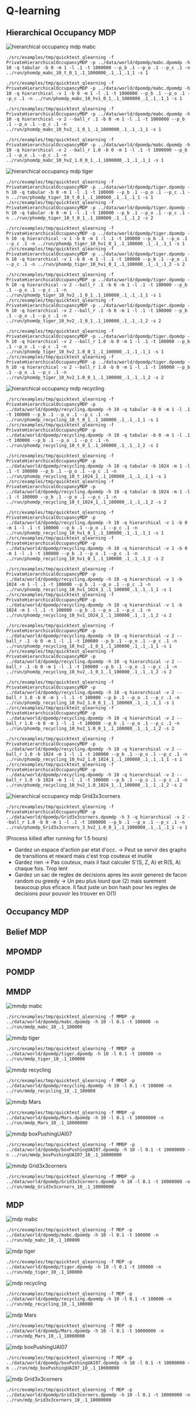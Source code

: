 # Q-learning

## Hierarchical Occupancy MDP

![hierarchical occupancy mdp mabc](https://i.imgur.com/DDuTbkp.png)
```
./src/examples/tmp/quicktest_qlearning -f PrivateHierarchicalOccupancyMDP -p ../data/world/dpomdp/mabc.dpomdp -h 10 -q tabular -b 0 -m 1 -l .1 -t 1000000 --p_b .1 --p_o .1 --p_c .1 -n ../run/phomdp_mabc_10_t_0_1_.1_1000000_.1_.1_.1_1 -s 1

./src/examples/tmp/quicktest_qlearning -f PrivateHierarchicalOccupancyMDP -p ../data/world/dpomdp/mabc.dpomdp -h 10 -q hierarchical -v 1 -b 0 -m 1 -l .1 -t 1000000 --p_b .1 --p_o .1 --p_c .1 -n ../run/phomdp_mabc_10_hv1_0_1_.1_1000000_.1_.1_.1_1 -s 1

./src/examples/tmp/quicktest_qlearning -f PrivateHierarchicalOccupancyMDP -p ../data/world/dpomdp/mabc.dpomdp -h 10 -q hierarchical -v 2 --ball_r .1 -b 0 -m 1 -l .1 -t 1000000 --p_b .1 --p_o .1 --p_c .1 -n ../run/phomdp_mabc_10_hv2_.1_0_1_.1_1000000_.1_.1_.1_1 -s 1

./src/examples/tmp/quicktest_qlearning -f PrivateHierarchicalOccupancyMDP -p ../data/world/dpomdp/mabc.dpomdp -h 10 -q hierarchical -v 2 --ball_r 1.0 -b 0 -m 1 -l .1 -t 1000000 --p_b .1 --p_o .1 --p_c .1 -n ../run/phomdp_mabc_10_hv2_1.0_0_1_.1_1000000_.1_.1_.1_1 -s 1
```


![hierarchical occupancy mdp tiger](https://i.imgur.com/GvFfPNG.png)
```
./src/examples/tmp/quicktest_qlearning -f PrivateHierarchicalOccupancyMDP -p ../data/world/dpomdp/tiger.dpomdp -h 10 -q tabular -b 0 -m 1 -l .1 -t 100000 --p_b .1 --p_o .1 --p_c .1 -n ../run/phomdp_tiger_10_t_0_1_.1_100000_.1_.1_.1_1 -s 1
./src/examples/tmp/quicktest_qlearning -f PrivateHierarchicalOccupancyMDP -p ../data/world/dpomdp/tiger.dpomdp -h 10 -q tabular -b 0 -m 1 -l .1 -t 100000 --p_b .1 --p_o .1 --p_c .1 -n ../run/phomdp_tiger_10_t_0_1_.1_100000_.1_.1_.1_2 -s 2

./src/examples/tmp/quicktest_qlearning -f PrivateHierarchicalOccupancyMDP -p ../data/world/dpomdp/tiger.dpomdp -h 10 -q hierarchical -v 1 -b 0 -m 1 -l .1 -t 100000 --p_b .1 --p_o .1 --p_c .1 -n ../run/phomdp_tiger_10_hv1_0_1_.1_100000_.1_.1_.1_1 -s 1
./src/examples/tmp/quicktest_qlearning -f PrivateHierarchicalOccupancyMDP -p ../data/world/dpomdp/tiger.dpomdp -h 10 -q hierarchical -v 1 -b 0 -m 1 -l .1 -t 100000 --p_b .1 --p_o .1 --p_c .1 -n ../run/phomdp_tiger_10_hv1_0_1_.1_100000_.1_.1_.1_2 -s 2

./src/examples/tmp/quicktest_qlearning -f PrivateHierarchicalOccupancyMDP -p ../data/world/dpomdp/tiger.dpomdp -h 10 -q hierarchical -v 2 --ball_r .1 -b 0 -m 1 -l .1 -t 100000 --p_b .1 --p_o .1 --p_c .1 -n ../run/phomdp_tiger_10_hv2_.1_0_1_.1_100000_.1_.1_.1_1 -s 1
./src/examples/tmp/quicktest_qlearning -f PrivateHierarchicalOccupancyMDP -p ../data/world/dpomdp/tiger.dpomdp -h 10 -q hierarchical -v 2 --ball_r .1 -b 0 -m 1 -l .1 -t 100000 --p_b .1 --p_o .1 --p_c .1 -n ../run/phomdp_tiger_10_hv2_.1_0_1_.1_100000_.1_.1_.1_2 -s 2

./src/examples/tmp/quicktest_qlearning -f PrivateHierarchicalOccupancyMDP -p ../data/world/dpomdp/tiger.dpomdp -h 10 -q hierarchical -v 2 --ball_r 1.0 -b 0 -m 1 -l .1 -t 100000 --p_b .1 --p_o .1 --p_c .1 -n ../run/phomdp_tiger_10_hv2_1.0_0_1_.1_100000_.1_.1_.1_1 -s 1
./src/examples/tmp/quicktest_qlearning -f PrivateHierarchicalOccupancyMDP -p ../data/world/dpomdp/tiger.dpomdp -h 10 -q hierarchical -v 2 --ball_r 1.0 -b 0 -m 1 -l .1 -t 100000 --p_b .1 --p_o .1 --p_c .1 -n ../run/phomdp_tiger_10_hv2_1.0_0_1_.1_100000_.1_.1_.1_2 -s 2
```

![hierarchical occupancy mdp recycling](https://i.imgur.com/WAgwyzs.png)
```
./src/examples/tmp/quicktest_qlearning -f PrivateHierarchicalOccupancyMDP -p ../data/world/dpomdp/recycling.dpomdp -h 10 -q tabular -b 0 -m 1 -l .1 -t 100000 --p_b .1 --p_o .1 --p_c .1 -n ../run/phomdp_recycling_10_t_0_1_.1_100000_.1_.1_.1_1 -s 1
./src/examples/tmp/quicktest_qlearning -f PrivateHierarchicalOccupancyMDP -p ../data/world/dpomdp/recycling.dpomdp -h 10 -q tabular -b 0 -m 1 -l .1 -t 100000 --p_b .1 --p_o .1 --p_c .1 -n ../run/phomdp_recycling_10_t_0_1_.1_100000_.1_.1_.1_2 -s 2

./src/examples/tmp/quicktest_qlearning -f PrivateHierarchicalOccupancyMDP -p ../data/world/dpomdp/recycling.dpomdp -h 10 -q tabular -b 1024 -m 1 -l .1 -t 100000 --p_b .1 --p_o .1 --p_c .1 -n ../run/phomdp_recycling_10_t_1024_1_.1_100000_.1_.1_.1_1 -s 1
./src/examples/tmp/quicktest_qlearning -f PrivateHierarchicalOccupancyMDP -p ../data/world/dpomdp/recycling.dpomdp -h 10 -q tabular -b 1024 -m 1 -l .1 -t 100000 --p_b .1 --p_o .1 --p_c .1 -n ../run/phomdp_recycling_10_t_1024_1_.1_100000_.1_.1_.1_2 -s 2

./src/examples/tmp/quicktest_qlearning -f PrivateHierarchicalOccupancyMDP -p ../data/world/dpomdp/recycling.dpomdp -h 10 -q hierarchical -v 1 -b 0 -m 1 -l .1 -t 100000 --p_b .1 --p_o .1 --p_c .1 -n ../run/phomdp_recycling_10_hv1_0_1_.1_100000_.1_.1_.1_1 -s 1
./src/examples/tmp/quicktest_qlearning -f PrivateHierarchicalOccupancyMDP -p ../data/world/dpomdp/recycling.dpomdp -h 10 -q hierarchical -v 1 -b 0 -m 1 -l .1 -t 100000 --p_b .1 --p_o .1 --p_c .1 -n ../run/phomdp_recycling_10_hv1_0_1_.1_100000_.1_.1_.1_2 -s 2

./src/examples/tmp/quicktest_qlearning -f PrivateHierarchicalOccupancyMDP -p ../data/world/dpomdp/recycling.dpomdp -h 10 -q hierarchical -v 1 -b 1024 -m 1 -l .1 -t 100000 --p_b .1 --p_o .1 --p_c .1 -n ../run/phomdp_recycling_10_hv1_1024_1_.1_100000_.1_.1_.1_1 -s 1
./src/examples/tmp/quicktest_qlearning -f PrivateHierarchicalOccupancyMDP -p ../data/world/dpomdp/recycling.dpomdp -h 10 -q hierarchical -v 1 -b 1024 -m 1 -l .1 -t 100000 --p_b .1 --p_o .1 --p_c .1 -n ../run/phomdp_recycling_10_hv1_1024_1_.1_100000_.1_.1_.1_2 -s 2

./src/examples/tmp/quicktest_qlearning -f PrivateHierarchicalOccupancyMDP -p ../data/world/dpomdp/recycling.dpomdp -h 10 -q hierarchical -v 2 --ball_r .1 -b 0 -m 1 -l .1 -t 100000 --p_b .1 --p_o .1 --p_c .1 -n ../run/phomdp_recycling_10_hv2_.1_0_1_.1_100000_.1_.1_.1_1 -s 1
./src/examples/tmp/quicktest_qlearning -f PrivateHierarchicalOccupancyMDP -p ../data/world/dpomdp/recycling.dpomdp -h 10 -q hierarchical -v 2 --ball_r .1 -b 0 -m 1 -l .1 -t 100000 --p_b .1 --p_o .1 --p_c .1 -n ../run/phomdp_recycling_10_hv2_.1_0_1_.1_100000_.1_.1_.1_2 -s 2

./src/examples/tmp/quicktest_qlearning -f PrivateHierarchicalOccupancyMDP -p ../data/world/dpomdp/recycling.dpomdp -h 10 -q hierarchical -v 2 --ball_r 1.0 -b 0 -m 1 -l .1 -t 100000 --p_b .1 --p_o .1 --p_c .1 -n ../run/phomdp_recycling_10_hv2_1.0_0_1_.1_100000_.1_.1_.1_1 -s 1
./src/examples/tmp/quicktest_qlearning -f PrivateHierarchicalOccupancyMDP -p ../data/world/dpomdp/recycling.dpomdp -h 10 -q hierarchical -v 2 --ball_r 1.0 -b 0 -m 1 -l .1 -t 100000 --p_b .1 --p_o .1 --p_c .1 -n ../run/phomdp_recycling_10_hv2_1.0_0_1_.1_100000_.1_.1_.1_2 -s 2

./src/examples/tmp/quicktest_qlearning -f PrivateHierarchicalOccupancyMDP -p ../data/world/dpomdp/recycling.dpomdp -h 10 -q hierarchical -v 2 --ball_r 1.0 -b 1024 -m 1 -l .1 -t 100000 --p_b .1 --p_o .1 --p_c .1 -n ../run/phomdp_recycling_10_hv2_1.0_1024_1_.1_100000_.1_.1_.1_1 -s 1
./src/examples/tmp/quicktest_qlearning -f PrivateHierarchicalOccupancyMDP -p ../data/world/dpomdp/recycling.dpomdp -h 10 -q hierarchical -v 2 --ball_r 1.0 -b 1024 -m 1 -l .1 -t 100000 --p_b .1 --p_o .1 --p_c .1 -n ../run/phomdp_recycling_10_hv2_1.0_1024_1_.1_100000_.1_.1_.1_2 -s 2
```

![hierarchical occupancy mdp Grid3x3corners](https://i.imgur.com/FUl35Yh.png)
```
./src/examples/tmp/quicktest_qlearning -f PrivateHierarchicalOccupancyMDP -p ../data/world/dpomdp/Grid3x3corners.dpomdp -h 3 -q hierarchical -v 2 --ball_r 1.0 -b 0 -m 1 -l .1 -t 1000000 --p_b .1 --p_o .1 --p_c .1 -n ../run/phomdp_Grid3x3corners_3_hv2_1.0_0_1_.1_1000000_.1_.1_.1_1 -s 1
```
(Process killed after running for 1.5 hours)


* Gardez un espace d'action par etat d'occ. -> Peut se servir des graphs de transitions et reward mais c'est trop couteux et inutile
* Gardez rien -> Pas couteux, mais il faut calculer S'(S, Z, A) et R(S, A) chaque fois. Trop lent
* Gardez un sac de regles de decisions apres les avoir generez de facon random ou greedy -> Un peu plus lourd que (2) mais surement beaucoup plus eficace. Il faut juste un bon hash pour les regles de decisions pour pouvoir les trouver en O(1)

<!-- ![hierarchical occupancy mdp mabc]()
```

``` -->

## Occupancy MDP

## Belief MDP

<!-- ![belief mdp mabc]()
```

```

![belief mdp tiger]()
```

```

![belief mdp recycling]()
```

```

![belief mdp Mars]()
```

```

![belief mdp boxPushingUAI07]()
```

```

![belief mdp Grid3x3corners]()
```

``` -->

## MPOMDP

<!-- ![mpomdp mabc]()
```

```

![mpomdp tiger]()
```

```

![mpomdp recycling]()
```

```

![mpomdp Mars]()
```

```

![mpomdp boxPushingUAI07]()
```

```

![mpomdp Grid3x3corners]()
```

``` -->

## POMDP

<!-- ![pomdp mabc]()
```

```

![pomdp tiger]()
```

```

![pomdp recycling]()
```

```

![pomdp Mars]()
```

```

![pomdp boxPushingUAI07]()
```

```

![pomdp Grid3x3corners]()
```

``` -->

## MMDP

![mmdp mabc](https://i.imgur.com/MVq9ICk.png)
```
./src/examples/tmp/quicktest_qlearning -f MMDP -p ../data/world/dpomdp/mabc.dpomdp -h 10 -l 0.1 -t 100000 -n ../run/mmdp_mabc_10_.1_100000
```

![mmdp tiger](https://i.imgur.com/8v2xjUJ.png)
```
./src/examples/tmp/quicktest_qlearning -f MMDP -p ../data/world/dpomdp/tiger.dpomdp -h 10 -l 0.1 -t 100000 -n ../run/mmdp_tiger_10_.1_100000
```

![mmdp recycling](https://i.imgur.com/8bBlOQv.png)
```
./src/examples/tmp/quicktest_qlearning -f MMDP -p ../data/world/dpomdp/recycling.dpomdp -h 10 -l 0.1 -t 100000 -n ../run/mmdp_recycling_10_.1_100000
```

![mmdp Mars](https://i.imgur.com/tyncOZy.png)
```
./src/examples/tmp/quicktest_qlearning -f MMDP -p ../data/world/dpomdp/Mars.dpomdp -h 10 -l 0.1 -t 10000000 -n ../run/mmdp_Mars_10_.1_10000000
```

![mmdp boxPushingUAI07](https://i.imgur.com/DdyHX7v.png)
```
./src/examples/tmp/quicktest_qlearning -f MMDP -p ../data/world/dpomdp/boxPushingUAI07.dpomdp -h 10 -l 0.1 -t 10000000 -n ../run/mmdp_boxPushingUAI07_10_.1_10000000
```

![mmdp Grid3x3corners](https://i.imgur.com/dyJqUUD.png)
```
./src/examples/tmp/quicktest_qlearning -f MMDP -p ../data/world/dpomdp/Grid3x3corners.dpomdp -h 10 -l 0.1 -t 10000000 -n ../run/mmdp_Grid3x3corners_10_.1_10000000
```

## MDP

![mdp mabc](https://i.imgur.com/XtI6EPF.png)
```
./src/examples/tmp/quicktest_qlearning -f MDP -p ../data/world/dpomdp/mabc.dpomdp -h 10 -l 0.1 -t 100000 -n ../run/mdp_mabc_10_.1_100000
```

![mdp tiger](https://i.imgur.com/QS5p4bQ.png)
```
./src/examples/tmp/quicktest_qlearning -f MDP -p ../data/world/dpomdp/tiger.dpomdp -h 10 -l 0.1 -t 100000 -n ../run/mdp_tiger_10_.1_100000
```

![mdp recycling](https://i.imgur.com/pB3pNnC.png)
```
./src/examples/tmp/quicktest_qlearning -f MDP -p ../data/world/dpomdp/recycling.dpomdp -h 10 -l 0.1 -t 100000 -n ../run/mdp_recycling_10_.1_100000
```

![mdp Mars](https://i.imgur.com/19ylj5E.png)
```
./src/examples/tmp/quicktest_qlearning -f MDP -p ../data/world/dpomdp/Mars.dpomdp -h 10 -l 0.1 -t 10000000 -n ../run/mdp_Mars_10_.1_10000000
```

![mdp boxPushingUAI07](https://i.imgur.com/jZmzc6d.png)
```
./src/examples/tmp/quicktest_qlearning -f MDP -p ../data/world/dpomdp/boxPushingUAI07.dpomdp -h 10 -l 0.1 -t 10000000 -n ../run/mdp_boxPushingUAI07_10_.1_10000000
```

![mdp Grid3x3corners](https://i.imgur.com/DCtyhfE.png)
```
./src/examples/tmp/quicktest_qlearning -f MDP -p ../data/world/dpomdp/Grid3x3corners.dpomdp -h 10 -l 0.1 -t 10000000 -n ../run/mdp_Grid3x3corners_10_.1_10000000
```